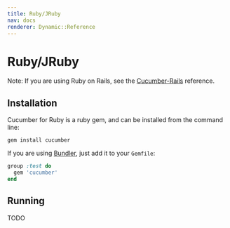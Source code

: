 ```yaml
---
title: Ruby/JRuby
nav: docs
renderer: Dynamic::Reference
---
```


# Ruby/JRuby

Note: If you are using Ruby on Rails, see the [Cucumber-Rails](/docs/reference/rails) reference.

## Installation

Cucumber for Ruby is a ruby gem, and can be installed from the command line:

```
gem install cucumber
```

If you are using [Bundler](http://gembundler.com/), just add it to your `Gemfile`:

```ruby
group :test do
  gem 'cucumber'
end
```

## Running

TODO
